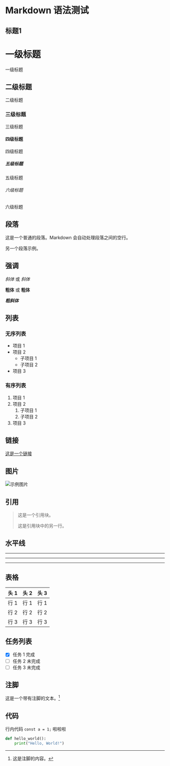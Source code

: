 # Markdown 语法测试

## 标题1

# 一级标题

一级标题

## 二级标题

二级标题

### 三级标题

三级标题

#### 四级标题

四级标题

##### 五级标题

五级标题

###### 六级标题

六级标题

## 段落

这是一个普通的段落。Markdown 会自动处理段落之间的空行。

另一个段落示例。

## 强调

*斜体* 或 _斜体_

**粗体** 或 __粗体__

**_粗斜体_**

## 列表

### 无序列表

- 项目 1
- 项目 2
  - 子项目 1
  - 子项目 2
- 项目 3

### 有序列表

1. 项目 1
2. 项目 2
   1. 子项目 1
   2. 子项目 2
3. 项目 3

## 链接

[这是一个链接](https://www.example.com)

## 图片

![示例图片](https://via.placeholder.com/150)

## 引用

> 这是一个引用块。
>
> 这是引用块中的另一行。

## 水平线

---

***

___

## 表格

| 头 1 | 头 2 | 头 3 |
| ---- | ---- | ---- |
| 行 1 | 行 1 | 行 1 |
| 行 2 | 行 2 | 行 2 |
| 行 3 | 行 3 | 行 3 |

## 任务列表

- [x] 任务 1 完成
- [ ] 任务 2 未完成
- [ ] 任务 3 未完成

## 注脚

这是一个带有注脚的文本。[^1]

[^1]: 这是注脚的内容。

## 代码

行内代码 `const a = 1;` 啦啦啦

```python
def hello_world():
    print("Hello, World!")
```
